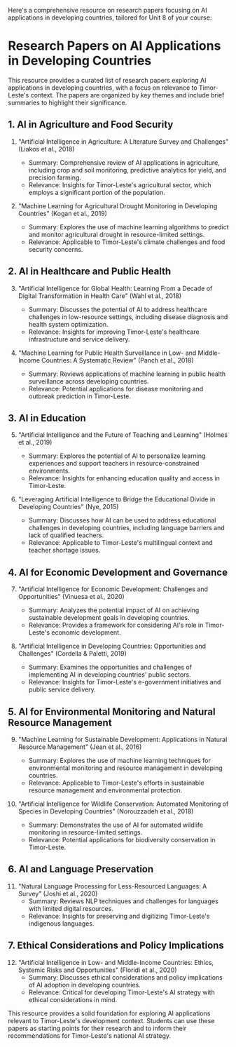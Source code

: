 Here's a comprehensive resource on research papers focusing on AI applications in developing countries, tailored for Unit 8 of your course:

# Research Papers on AI Applications in Developing Countries

This resource provides a curated list of research papers exploring AI applications in developing countries, with a focus on relevance to Timor-Leste's context. The papers are organized by key themes and include brief summaries to highlight their significance.

## 1. AI in Agriculture and Food Security

1. "Artificial Intelligence in Agriculture: A Literature Survey and Challenges" (Liakos et al., 2018)
   - Summary: Comprehensive review of AI applications in agriculture, including crop and soil monitoring, predictive analytics for yield, and precision farming.
   - Relevance: Insights for Timor-Leste's agricultural sector, which employs a significant portion of the population.

2. "Machine Learning for Agricultural Drought Monitoring in Developing Countries" (Kogan et al., 2019)
   - Summary: Explores the use of machine learning algorithms to predict and monitor agricultural drought in resource-limited settings.
   - Relevance: Applicable to Timor-Leste's climate challenges and food security concerns.

## 2. AI in Healthcare and Public Health

3. "Artificial Intelligence for Global Health: Learning From a Decade of Digital Transformation in Health Care" (Wahl et al., 2018)
   - Summary: Discusses the potential of AI to address healthcare challenges in low-resource settings, including disease diagnosis and health system optimization.
   - Relevance: Insights for improving Timor-Leste's healthcare infrastructure and service delivery.

4. "Machine Learning for Public Health Surveillance in Low- and Middle-Income Countries: A Systematic Review" (Panch et al., 2018)
   - Summary: Reviews applications of machine learning in public health surveillance across developing countries.
   - Relevance: Potential applications for disease monitoring and outbreak prediction in Timor-Leste.

## 3. AI in Education

5. "Artificial Intelligence and the Future of Teaching and Learning" (Holmes et al., 2019)
   - Summary: Explores the potential of AI to personalize learning experiences and support teachers in resource-constrained environments.
   - Relevance: Insights for enhancing education quality and access in Timor-Leste.

6. "Leveraging Artificial Intelligence to Bridge the Educational Divide in Developing Countries" (Nye, 2015)
   - Summary: Discusses how AI can be used to address educational challenges in developing countries, including language barriers and lack of qualified teachers.
   - Relevance: Applicable to Timor-Leste's multilingual context and teacher shortage issues.

## 4. AI for Economic Development and Governance

7. "Artificial Intelligence for Economic Development: Challenges and Opportunities" (Vinuesa et al., 2020)
   - Summary: Analyzes the potential impact of AI on achieving sustainable development goals in developing countries.
   - Relevance: Provides a framework for considering AI's role in Timor-Leste's economic development.

8. "Artificial Intelligence in Developing Countries: Opportunities and Challenges" (Cordella & Paletti, 2019)
   - Summary: Examines the opportunities and challenges of implementing AI in developing countries' public sectors.
   - Relevance: Insights for Timor-Leste's e-government initiatives and public service delivery.

## 5. AI for Environmental Monitoring and Natural Resource Management

9. "Machine Learning for Sustainable Development: Applications in Natural Resource Management" (Jean et al., 2016)
   - Summary: Explores the use of machine learning techniques for environmental monitoring and resource management in developing countries.
   - Relevance: Applicable to Timor-Leste's efforts in sustainable resource management and environmental protection.

10. "Artificial Intelligence for Wildlife Conservation: Automated Monitoring of Species in Developing Countries" (Norouzzadeh et al., 2018)
    - Summary: Demonstrates the use of AI for automated wildlife monitoring in resource-limited settings.
    - Relevance: Potential applications for biodiversity conservation in Timor-Leste.

## 6. AI and Language Preservation

11. "Natural Language Processing for Less-Resourced Languages: A Survey" (Joshi et al., 2020)
    - Summary: Reviews NLP techniques and challenges for languages with limited digital resources.
    - Relevance: Insights for preserving and digitizing Timor-Leste's indigenous languages.

## 7. Ethical Considerations and Policy Implications

12. "Artificial Intelligence in Low- and Middle-Income Countries: Ethics, Systemic Risks and Opportunities" (Floridi et al., 2020)
    - Summary: Discusses ethical considerations and policy implications of AI adoption in developing countries.
    - Relevance: Critical for developing Timor-Leste's AI strategy with ethical considerations in mind.

This resource provides a solid foundation for exploring AI applications relevant to Timor-Leste's development context. Students can use these papers as starting points for their research and to inform their recommendations for Timor-Leste's national AI strategy.